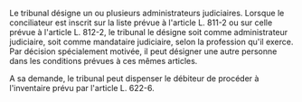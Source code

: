 Le tribunal désigne un ou plusieurs administrateurs judiciaires. Lorsque le conciliateur est inscrit sur la liste prévue à l'article L. 811-2 ou sur celle prévue à l'article L. 812-2, le tribunal le désigne soit comme administrateur judiciaire, soit comme mandataire judiciaire, selon la profession qu'il exerce. Par décision spécialement motivée, il peut désigner une autre personne dans les conditions prévues à ces mêmes articles.  

  

A sa demande, le tribunal peut dispenser le débiteur de procéder à l'inventaire prévu par l'article L. 622-6.

